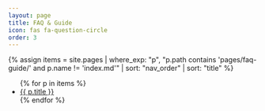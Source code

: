 ```yaml
---
layout: page
title: FAQ & Guide
icon: fas fa-question-circle
order: 3
---
```

{% assign items = site.pages
  | where_exp: "p", "p.path contains 'pages/faq-guide/' and p.name != 'index.md'"
  | sort: "nav_order" | sort: "title" %}
<ul>
{% for p in items %}
  <li><a href="{{ p.url | relative_url }}">{{ p.title }}</a></li>
{% endfor %}
</ul>
